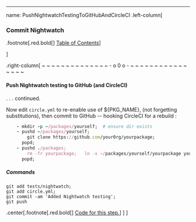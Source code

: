 ---
name: PushNightwatchTestingToGitHubAndCircleCI
.left-column[
  ### Commit Nightwatch
.footnote[.red.bold[] [Table of Contents](./)] 
<!-- H -->]
.right-column[
~ ~ ~ ~ ~ ~ ~ ~ ~ ~ ~ ~ ~ ~ - o 0 o - ~ ~ ~ ~ ~ ~ ~ ~ ~ ~ ~ ~ ~ ~ ~ ~

#### Push Nightwatch testing to GitHub (and CircleCI)

. . . continued.

Now edit ```circle.yml``` to re-enable use of ${PKG_NAME}, (not forgetting substitutions), then commit to GitHub -- hooking CircleCI for a rebuild :

```ruby
    - mkdir -p ~/packages/yourself;  # ensure dir exists
    - pushd ~/packages/yourself;     
        git clone https://github.com/your0rg/yourpackage;
      popd;
    - pushd ./packages;
        rm -fr yourpackage;   ln -s ~/packages/yourself/yourpackage yourpackage;
      popd;
```
##### Commands
```terminal
git add tests/nightwatch;
git add circle.yml;
git commit -am 'Added Nightwatch testing';
git push
```
<!-- Code for this begins at line #161 -->
<!-- B -->
.center[.footnote[.red.bold[] <a href="https://github.com/martinhbramwell/Meteor-CI-Tutorial/blob/master/Part06_CloudContinuousIntegration.sh#L161" target="_blank">Code for this step.</a>] ]
]
